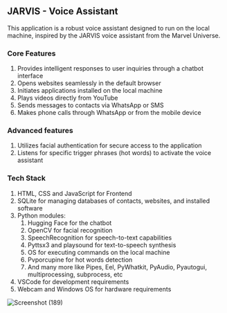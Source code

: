 ## JARVIS - Voice Assistant

This application is a robust voice assistant designed to run on the local machine, inspired by the JARVIS voice assistant from the Marvel Universe.

### Core Features
1. Provides intelligent responses to user inquiries through a chatbot interface
2. Opens websites seamlessly in the default browser
3. Initiates applications installed on the local machine
4. Plays videos directly from YouTube
5. Sends messages to contacts via WhatsApp or SMS
6. Makes phone calls through WhatsApp or from the mobile device

### Advanced features
1. Utilizes facial authentication for secure access to the application
2. Listens for specific trigger phrases (hot words) to activate the voice assistant

### Tech Stack
1. HTML, CSS and JavaScript for Frontend
2. SQLite for managing databases of contacts, websites, and installed software
3. Python modules:
   1. Hugging Face for the chatbot
   2. OpenCV for facial recognition
   3. SpeechRecognition for speech-to-text capabilities
   4. Pyttsx3 and playsound for text-to-speech synthesis
   5. OS for executing commands on the local machine
   6. Pvporcupine for hot words detection
   7. And many more like Pipes, Eel, PyWhatkit, PyAudio, Pyautogui, multiprocessing, subprocess, etc
4. VSCode for development requirements
5. Webcam and Windows OS for hardware requirements

![Screenshot (189)](https://github.com/user-attachments/assets/eaddc716-9c72-412d-ba1a-553be4f4fe15)

